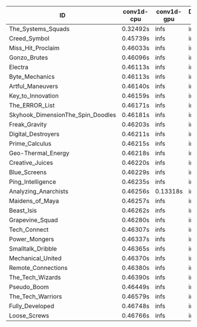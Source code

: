 |ID|conv1d-cpu|conv1d-gpu|DWSPConv2D-gpu|gemm-gpu|avg|
|-|-|-|-|-|-|
|The_Systems_Squads|0.32492s|infs|infs|4.41785s|infs|
|Creed_Symbol|0.45739s|infs|infs|4.38531s|infs|
|Miss_Hit_Proclaim|0.46033s|infs|infs|4.39319s|infs|
|Gonzo_Brutes|0.46096s|infs|infs|4.41441s|infs|
|Electra|0.46113s|infs|infs|4.39915s|infs|
|Byte_Mechanics|0.46113s|infs|infs|4.38339s|infs|
|Artful_Maneuvers|0.46140s|infs|infs|4.42681s|infs|
|Key_to_Innovation|0.46159s|infs|infs|4.39568s|infs|
|The_ERROR_List|0.46171s|infs|infs|4.41955s|infs|
|Skyhook_DimensionThe_Spin_Doodles|0.46181s|infs|infs|4.40990s|infs|
|Freak_Gravity|0.46203s|infs|infs|4.41898s|infs|
|Digital_Destroyers|0.46211s|infs|infs|4.42005s|infs|
|Prime_Calculus|0.46215s|infs|infs|4.40391s|infs|
|Geo-Thermal_Energy|0.46218s|infs|infs|4.41132s|infs|
|Creative_Juices|0.46220s|infs|infs|4.39356s|infs|
|Blue_Screens|0.46229s|infs|infs|4.40173s|infs|
|Ping_Intelligence|0.46235s|infs|infs|4.44008s|infs|
|Analyzing_Anarchists|0.46256s|0.13318s|infs|4.42112s|infs|
|Maidens_of_Maya|0.46257s|infs|infs|4.43040s|infs|
|Beast_Isis|0.46262s|infs|infs|4.40931s|infs|
|Grapevine_Squad|0.46280s|infs|infs|4.41863s|infs|
|Tech_Connect|0.46307s|infs|infs|4.43653s|infs|
|Power_Mongers|0.46337s|infs|infs|4.42277s|infs|
|Smalltalk_Dribble|0.46365s|infs|infs|4.40198s|infs|
|Mechanical_United|0.46370s|infs|infs|4.42170s|infs|
|Remote_Connections|0.46380s|infs|infs|4.42842s|infs|
|The_Tech_Wizards|0.46390s|infs|infs|4.44415s|infs|
|Pseudo_Boom|0.46449s|infs|infs|4.40762s|infs|
|The_Tech_Warriors|0.46579s|infs|infs|4.43021s|infs|
|Fully_Developed|0.46748s|infs|infs|4.41176s|infs|
|Loose_Screws|0.46766s|infs|infs|4.41021s|infs|
